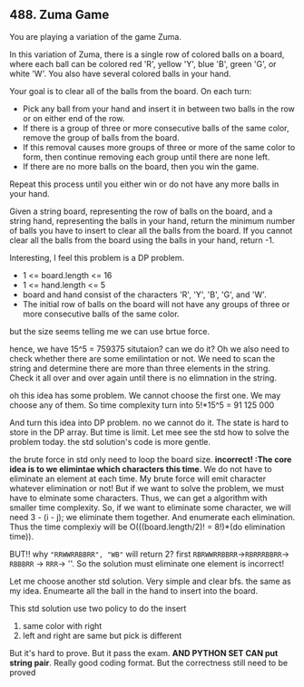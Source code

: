 ## 488. Zuma Game

You are playing a variation of the game Zuma.

In this variation of Zuma, there is a single row of colored balls on a board, where each ball can be colored red 'R', yellow 'Y', blue 'B', green 'G', or white 'W'. You also have several colored balls in your hand.

Your goal is to clear all of the balls from the board. On each turn:

* Pick any ball from your hand and insert it in between two balls in the row or on either end of the row.
* If there is a group of three or more consecutive balls of the same color, remove the group of balls from the board.
* If this removal causes more groups of three or more of the same color to form, then continue removing each group until there are none left.
* If there are no more balls on the board, then you win the game.

Repeat this process until you either win or do not have any more balls in your hand.

Given a string board, representing the row of balls on the board, and a string hand, representing the balls in your hand, return the minimum number of balls you have to insert to clear all the balls from the board. If you cannot clear all the balls from the board using the balls in your hand, return -1.

Interesting, I feel this problem is a DP problem.

* 1 <= board.length <= 16
* 1 <= hand.length <= 5
* board and hand consist of the characters 'R', 'Y', 'B', 'G', and 'W'.
* The initial row of balls on the board will not have any groups of three or more consecutive balls of the same color.

but the size seems telling me we can use brtue force.

hence, we have 15^5 = 759375 situtaion? can we do it? Oh we also need to check whether there are some emilintation or not. We need to scan the string and determine there are more than three elements in the string. Check it all over and over again until there is no elimnation in the string.

oh this idea has some problem. We cannot choose the first one. We may choose any of them. So time complexity turn into 5!*15^5 = 91 125 000

And turn this idea into DP problem. no we cannot do it. The state is hard to store in the DP array. But time is limit. Let mee see the std how to solve the problem today. the std solution's code is more gentle. 

the brute force in std only need to loop the board size. **incorrect! :The core idea is to we elimintae which characters this time**. We do not have to eliminate an element at each time. My brute force will emit character whatever elimination or not! But if we want to solve the problem, we must have to elminate some characters. Thus, we can get a algorithm with smaller time complexity. So, if we want to eliminate some character, we will need 3 - (i - j); we eliminate them together. And enumerate each elimination. Thus the time complexiy will be O(((board.length/2)! = 8!)*(do elimination time)).

BUT!! why `"RRWWRRBBRR", "WB"` will return 2? first `RBRWWRRBBRR`->`RBRRRBBRR`-> `RBBBRR` -> `RRR`-> ''. So the solution must eliminate one element is incorrect!

Let me choose another std solution. Very simple and clear bfs. the same as my idea. Enumearte all the ball in the hand to insert into the board.

This std solution use two policy to do the insert
1. same color with right
2. left and right are same but pick is different

But it's hard to prove. But it pass the exam. **AND PYTHON SET CAN put string pair**. Really good coding format. But the correctness still need to be proved